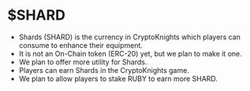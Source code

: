 # $SHARD

* Shards (SHARD) is the currency in CryptoKnights which players can consume to enhance their equipment.
* It is not an On-Chain token (ERC-20) yet, but we plan to make it one.
* We plan to offer more utility for Shards.
* Players can earn Shards in the CryptoKnights game.
* We plan to allow players to stake RUBY to earn more SHARD.
